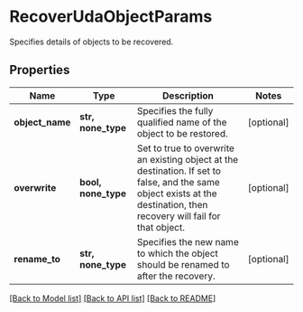 # RecoverUdaObjectParams

Specifies details of objects to be recovered.

## Properties
Name | Type | Description | Notes
------------ | ------------- | ------------- | -------------
**object_name** | **str, none_type** | Specifies the fully qualified name of the object to be restored. | [optional] 
**overwrite** | **bool, none_type** | Set to true to overwrite an existing object at the destination. If set to false, and the same object exists at the destination, then recovery will fail for that object. | [optional] 
**rename_to** | **str, none_type** | Specifies the new name to which the object should be renamed to after the recovery. | [optional] 

[[Back to Model list]](../README.md#documentation-for-models) [[Back to API list]](../README.md#documentation-for-api-endpoints) [[Back to README]](../README.md)


